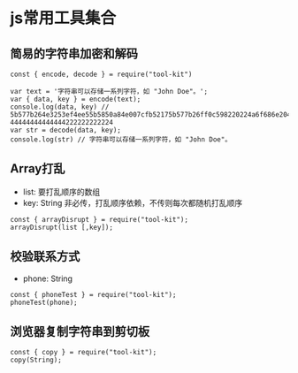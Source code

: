 # js常用工具集合

## 简易的字符串加密和解码
```
const { encode, decode } = require("tool-kit")

var text = '字符串可以存储一系列字符，如 "John Doe"。';
var { data, key } = encode(text);
console.log(data, key) // 5b577b264e3253ef4ee55b5850a84e007cfb52175b577b26ff0c598220224a6f686e20446f65223002 44444444444444222222222224
var str = decode(data, key);
console.log(str) // 字符串可以存储一系列字符，如 "John Doe"。
```

## Array打乱
- list: 要打乱顺序的数组
- key: String 非必传，打乱顺序依赖，不传则每次都随机打乱顺序
```
const { arrayDisrupt } = require("tool-kit");
arrayDisrupt(list [,key]);
```

## 校验联系方式
- phone: String
```
const { phoneTest } = require("tool-kit");
phoneTest(phone);
```


## 浏览器复制字符串到剪切板
```
const { copy } = require("tool-kit");
copy(String);
```

